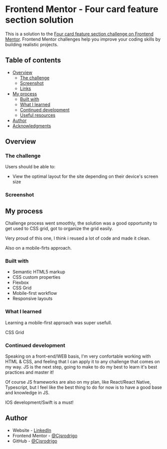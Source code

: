 # Frontend Mentor - Four card feature section solution

This is a solution to the [Four card feature section challenge on Frontend Mentor](https://www.frontendmentor.io/challenges/four-card-feature-section-weK1eFYK). Frontend Mentor challenges help you improve your coding skills by building realistic projects. 

## Table of contents

- [Overview](#overview)
  - [The challenge](#the-challenge)
  - [Screenshot](#screenshot)
  - [Links](#links)
- [My process](#my-process)
  - [Built with](#built-with)
  - [What I learned](#what-i-learned)
  - [Continued development](#continued-development)
  - [Useful resources](#useful-resources)
- [Author](#author)
- [Acknowledgments](#acknowledgments)



## Overview

### The challenge

Users should be able to:

- View the optimal layout for the site depending on their device's screen size

### Screenshot


## My process

Challenge process went smoothly, the solution was a good opportunity to get used to CSS grid, got to organize the grid easily.

Very proud of this one, I think i reused a lot of code and made it clean.

Also on a mobile-firts approach.

### Built with

- Semantic HTML5 markup
- CSS custom properties
- Flexbox
- CSS Grid
- Mobile-first workflow
- Responsive layouts

### What I learned

Learning a mobile-first approach was super usefull.

CSS Grid

### Continued development

Speaking on a front-end/WEB basis, I'm very confortable working with HTML & CSS, and feeling that I can apply it to any challenge that comes on my way.
JS is the next step, going to make to do my best to learn it's best practices and master it!

Of course JS frameworks are also on my plan, like React/React Native, Typescript, but I feel like the best thing to do for now is to have a good base and knowledge in JS.

IOS development/Swift is a must!


## Author

- Website - [LinkedIn](https://www.linkedin.com/in/rodrigocontbr)
- Frontend Mentor - [@Cjsrodrigo](https://www.frontendmentor.io/profile/Cjsrodrigo)
- GitHub - [@Cjsrodrigo](https://github.com/Cjsrodrigo)
 
 
